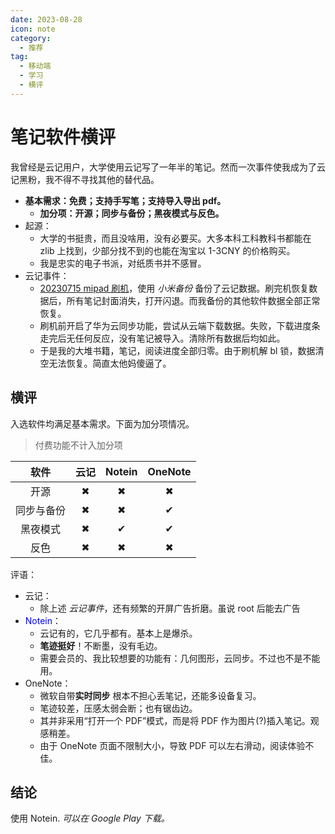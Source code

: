 ```yaml
---
date: 2023-08-28
icon: note
category:
  - 推荐
tag:
  - 移动端
  - 学习
  - 横评
---
```


# 笔记软件横评

我曾经是云记用户，大学使用云记写了一年半的笔记。然而一次事件使我成为了云记黑粉，我不得不寻找其他的替代品。

- **基本需求：免费；支持手写笔；支持导入导出 pdf。**
  - **加分项：开源；同步与备份；黑夜模式与反色。**
- 起源：
  - 大学的书挺贵，而且没啥用，没有必要买。大多本科工科教科书都能在 zlib 上找到，少部分找不到的也能在淘宝以 1-3CNY 的价格购买。
  - 我是忠实的电子书派，对纸质书并不感冒。
- 云记事件：
  - [20230715 mipad 刷机](./mobile/settings.md#mipad-5)，使用 _小米备份_ 备份了云记数据。刷完机恢复数据后，所有笔记封面消失，打开闪退。而我备份的其他软件数据全部正常恢复。
  - 刷机前开启了华为云同步功能，尝试从云端下载数据。失败，下载进度条走完后无任何反应，没有笔记被导入。清除所有数据后均如此。
  - 于是我的大堆书籍，笔记，阅读进度全部归零。由于刷机解 bl 锁，数据清空无法恢复。<span class="heimu" title="你知道的太多了">简直太他妈傻逼了。</span>

## 横评

入选软件均满足基本需求。下面为加分项情况。

> 付费功能不计入加分项

|    软件    | 云记 | Notein | OneNote |
| :--------: | :--: | :----: | :-----: |
|    开源    |  ✖   |   ✖    |    ✖    |
| 同步与备份 |  ✖   |   ✖    |    ✔    |
|  黑夜模式  |  ✖   |   ✔    |    ✔    |
|    反色    |  ✖   |   ✖    |    ✖    |

评语：

- 云记：
  - 除上述 _云记事件_，还有频繁的开屏广告折磨。<span class="heimu" title="你知道的太多了">虽说 root 后能去广告</span>
- <text style="color:blue;">Notein</text>：
  - 云记有的，它几乎都有。基本上是爆杀。
  - **笔迹挺好**！不断墨，没有毛边。
  - 需要会员的、我比较想要的功能有：几何图形，云同步。不过也不是不能用。
- OneNote：
  - 微软自带**实时同步** 根本不担心丢笔记，还能多设备复习。
  - 笔迹较差，压感太弱会断；也有锯齿边。
  - 其并非采用“打开一个 PDF”模式，而是将 PDF 作为图片(?)插入笔记。观感稍差。
  - 由于 OneNote 页面不限制大小，导致 PDF 可以左右滑动，阅读体验不佳。

## 结论

使用 Notein. _可以在 Google Play 下载。_
